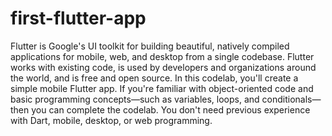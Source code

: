 # first-flutter-app
 Flutter is Google's UI toolkit for building beautiful, natively compiled applications for mobile, web, and desktop from a single codebase. Flutter works with existing code, is used by developers and organizations around the world, and is free and open source.  In this codelab, you'll create a simple mobile Flutter app. If you're familiar with object-oriented code and basic programming concepts—such as variables, loops, and conditionals—then you can complete the codelab. You don't need previous experience with Dart, mobile, desktop, or web programming.
